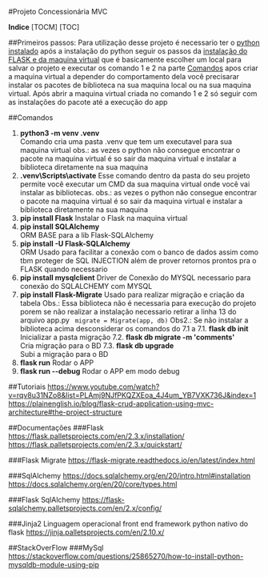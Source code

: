#Projeto Concessionária MVC 

**Indice**
[TOCM]
[TOC]

##Primeiros passos:
Para utilização desse projeto é necessario ter o [python instalado](https://www.python.org/) após a instalação do python seguir os passos da [instalação do FLASK e da maquina virtual](https://flask.palletsprojects.com/en/2.3.x/installation/
) que é basicamente escolher um local para salvar o projeto e executar os comando 1 e 2 na parte [Comandos](#comandos )
apos criar a maquina virtual a depender do comportamento dela você precisarar instalar os pacotes de biblioteca na sua maquina local ou na sua maquina virtual.
Após abrir a maquina virtual criada no comando 1 e 2 só seguir com as instalações do pacote até a execução do app

##Comandos

1. **python3 -m venv .venv**  
Comando cria uma pasta .venv que tem um executavel para sua maquina virtual
obs.: as vezes o python não consegue encontrar o pacote na maquina virtual é so sair da maquina virtual e instalar a biblioteca diretamente na sua maquina 
2. **.venv\Scripts\activate**
Esse comando dentro da pasta do seu projeto permite você executar um CMD da sua maquina virtual onde você vai instalar as bibliotecas.
obs.: as vezes o python não consegue encontrar o pacote na maquina virtual é so sair da maquina virtual e instalar a biblioteca diretamente na sua maquina 
3. **pip install Flask**
Instalar o Flask na maquina virtual
4. **pip install SQLAlchemy** 	
ORM BASE para a lib Flask-SQLAlchemy 
5. **pip install -U Flask-SQLAlchemy** 	
ORM Usado para facilitar a conexão com o banco de dados assim como tbm proteger de SQL INJECTION além de prover retornos prontos pra o FLASK quando necessario
6. **pip install mysqlclient** 
Driver de Conexão do MYSQL necessario para conexão do SQLALCHEMY com MYSQL
7. **pip install Flask-Migrate**
Usado para realizar migração e criação da tabela
Obs.: Essa biblioteca não é necessaria para execução do projeto porem se não realizar a instalação necessario retirar a linha 13 do arquivo app.py ` migrate = Migrate(app, db)`
Obs2.: Se não instalar a biblioteca acima desconsiderar os comandos do 7.1 a
7.1. **flask db init**
Inicializar a pasta migração
7.2. **flask db migrate -m 'comments'**      
Cria migração para o BD
7.3. **flask db upgrade**                
Subi a migração para o BD
8. **flask run**
Rodar o APP
9. **flask run --debug**
Rodar o APP em modo debug


##Tutoriais
https://www.youtube.com/watch?v=rqv8u31NZo8&list=PLAmj9NJfPKQZXEoa_4J4um_YB7VXK736J&index=1
https://plainenglish.io/blog/flask-crud-application-using-mvc-architecture#the-project-structure

##Documentações
###Flask
https://flask.palletsprojects.com/en/2.3.x/installation/
https://flask.palletsprojects.com/en/2.3.x/quickstart/

###Flask Migrate
https://flask-migrate.readthedocs.io/en/latest/index.html

###SqlAlchemy
https://docs.sqlalchemy.org/en/20/intro.html#installation
https://docs.sqlalchemy.org/en/20/core/types.html

###Flask SqlAlchemy
https://flask-sqlalchemy.palletsprojects.com/en/2.x/config/


###Jinja2 
Linguagem operacional front end framework python nativo do flask
https://jinja.palletsprojects.com/en/2.10.x/


##StackOverFlow
###MySql
https://stackoverflow.com/questions/25865270/how-to-install-python-mysqldb-module-using-pip